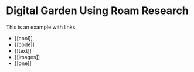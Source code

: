# Digital Garden Using Roam Research

This is an example with links

- [[cool]]
- [[code]]
- [[text]]
- [[images]]
- [[one]]
